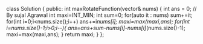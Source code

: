 class Solution {
public:
    int maxRotateFunction(vector<int>& nums) { 
        int ans = 0;    // By sujal Agrawal
        int maxi=INT_MIN;
        int sum=0;
        for(auto it : nums) sum+=it;
        for(int i=0;i<nums.size();i++) ans+=i*nums[i];
        maxi=max(maxi,ans);
        for(int i=nums.size()-1;i>0;i--){
            ans=ans+sum-nums[i]-nums[i]*(nums.size()-1);
            maxi=max(maxi,ans);
        }
        return maxi;
    }
};